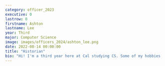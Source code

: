```yaml
---
category: officer_2023
executive: 0
lastrow: 0
firstname: Ashton
lastname: Lee
year: Third
major: Computer Science
image: images/officers_2024/ashton_lee.png
date: 2022-08-14 00:00:00
title: "Historian"
bio: "Hi! I'm a third year here at Cal studying CS. Some of my hobbies include badminton, making (and drinking) coffee, and destroying my friends in bedwars >:). I hope you have a great time on the team!"
---
```

